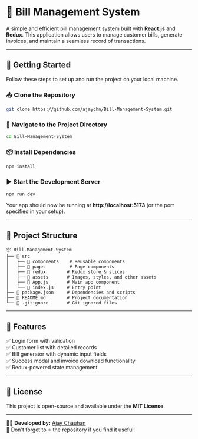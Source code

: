 # 📜 Bill Management System

A simple and efficient bill management system built with **React.js** and **Redux**. This application allows users to manage customer bills, generate invoices, and maintain a seamless record of transactions.

---

## 🚀 Getting Started

Follow these steps to set up and run the project on your local machine.

### 📥 Clone the Repository
```bash
git clone https://github.com/ajaychn/Bill-Management-System.git
```

### 📌 Navigate to the Project Directory
```bash
cd Bill-Management-System
```

### 📦 Install Dependencies
```bash
npm install
```

### ▶️ Start the Development Server
```bash
npm run dev
```
Your app should now be running at **http://localhost:5173** (or the port specified in your setup).

---

## 📂 Project Structure
```
📦 Bill-Management-System
├── 📁 src
│   ├── 📂 components    # Reusable components
│   ├── 📂 pages         # Page components
│   ├── 📂 redux        # Redux store & slices
│   ├── 📂 assets       # Images, styles, and other assets
│   ├── 📜 App.js       # Main app component
│   └── 📜 index.js     # Entry point
├── 📜 package.json     # Dependencies and scripts
├── 📜 README.md        # Project documentation
└── 📜 .gitignore       # Git ignored files
```

---

## 📌 Features
✅ Login form with validation  
✅ Customer list with detailed records  
✅ Bill generator with dynamic input fields  
✅ Success modal and invoice download functionality  
✅ Redux-powered state management  

---

## 📜 License
This project is open-source and available under the **MIT License**.

---

👨‍💻 **Developed by:** [Ajay Chauhan](https://github.com/ajaychn/)  
🌟 Don't forget to ⭐ the repository if you find it useful!

